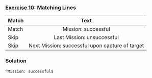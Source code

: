 ### [Exercise 10](https://regexone.com/lesson/line_beginning_end): Matching Lines

| Match |                      Text                       |
| ----- | :---------------------------------------------: |
| Match |               Mission: successful               |
| Skip  |           Last Mission: unsuccessful            |
| Skip  | Next Mission: successful upon capture of target |

### Solution

```
^Mission: successful$
```
